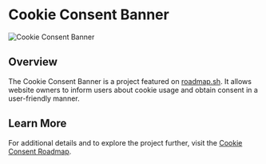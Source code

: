 # Cookie Consent Banner

![Cookie Consent Banner](https://assets.roadmap.sh/guest/cookie-consent-banner-07etz.png)

## Overview

The Cookie Consent Banner is a project featured on [roadmap.sh](https://roadmap.sh/projects/cookie-consent). It allows website owners to inform users about cookie usage and obtain consent in a user-friendly manner.

## Learn More

For additional details and to explore the project further, visit the [Cookie Consent Roadmap](https://roadmap.sh/projects/cookie-consent).
